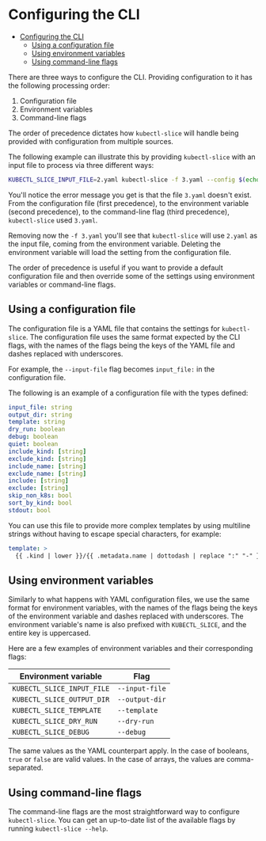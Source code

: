 # Configuring the CLI

- [Configuring the CLI](#configuring-the-cli)
  - [Using a configuration file](#using-a-configuration-file)
  - [Using environment variables](#using-environment-variables)
  - [Using command-line flags](#using-command-line-flags)

There are three ways to configure the CLI. Providing configuration to it has the following processing order:

1. Configuration file
2. Environment variables
3. Command-line flags

The order of precedence dictates how `kubectl-slice` will handle being provided with configuration from multiple sources.

The following example can illustrate this by providing `kubectl-slice` with an input file to process via three different ways:

```bash
KUBECTL_SLICE_INPUT_FILE=2.yaml kubectl-slice -f 3.yaml --config $(echo "input_file: 1.yaml">>config.yaml && echo "config.yaml")
```

You'll notice the error message you get is that the file `3.yaml` doesn't exist. From the configuration file (first precedence), to the environment variable (second precedence), to the command-line flag (third precedence), `kubectl-slice` used `3.yaml`.

Removing now the `-f 3.yaml` you'll see that `kubectl-slice` will use `2.yaml` as the input file, coming from the environment variable. Deleting the environment variable will load the setting from the configuration file.

The order of precedence is useful if you want to provide a default configuration file and then override some of the settings using environment variables or command-line flags.

## Using a configuration file

The configuration file is a YAML file that contains the settings for `kubectl-slice`. The configuration file uses the same format expected by the CLI flags, with the names of the flags being the keys of the YAML file and dashes replaced with underscores.

For example, the `--input-file` flag becomes `input_file:` in the configuration file.

The following is an example of a configuration file with the types defined:

```yaml
input_file: string
output_dir: string
template: string
dry_run: boolean
debug: boolean
quiet: boolean
include_kind: [string]
exclude_kind: [string]
include_name: [string]
exclude_name: [string]
include: [string]
exclude: [string]
skip_non_k8s: bool
sort_by_kind: bool
stdout: bool
```

You can use this file to provide more complex templates by using multiline strings without having to escape special characters, for example:

```yaml
template: >
  {{ .kind | lower }}/{{ .metadata.name | dottodash | replace ":" "-" }}.yaml
```

## Using environment variables

Similarly to what happens with YAML configuration files, we use the same format for environment variables, with the names of the flags being the keys of the environment variable and dashes replaced with underscores. The environment variable's name is also prefixed with `KUBECTL_SLICE`, and the entire key is uppercased.

Here are a few examples of environment variables and their corresponding flags:

| Environment variable       | Flag           |
| -------------------------- | -------------- |
| `KUBECTL_SLICE_INPUT_FILE` | `--input-file` |
| `KUBECTL_SLICE_OUTPUT_DIR` | `--output-dir` |
| `KUBECTL_SLICE_TEMPLATE`   | `--template`   |
| `KUBECTL_SLICE_DRY_RUN`    | `--dry-run`    |
| `KUBECTL_SLICE_DEBUG`      | `--debug`      |

The same values as the YAML counterpart apply. In the case of booleans, `true` or `false` are valid values. In the case of arrays, the values are comma-separated.

## Using command-line flags

The command-line flags are the most straightforward way to configure `kubectl-slice`. You can get an up-to-date list of the available flags by running `kubectl-slice --help`.
